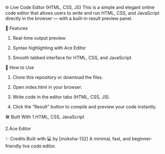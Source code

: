 🌐 Live Code Editor (HTML, CSS, JS)
This is a simple and elegant online code editor that allows users to write and run HTML, CSS, and JavaScript directly in the browser — with a built-in result preview panel.

🚀 Features
1.  Real-time output preview

2. Syntax highlighting with Ace Editor

3. Smooth tabbed interface for HTML, CSS, and JavaScript

📂 How to Use
1. Clone this repository or download the files.

2. Open index.html in your browser.

3. Write code in the editor tabs (HTML, CSS, JS).

4. Click the “Result” button to compile and preview your code instantly.

🛠 Built With
1.HTML, CSS, JavaScript

2.Ace Editor

✨ Credits
Built with 💻 by [moksha-132]
A minimal, fast, and beginner-friendly live code editor.

